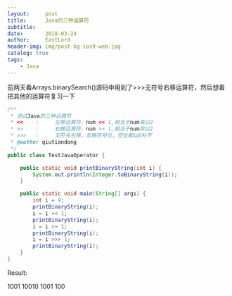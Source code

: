 ```yaml
---
layout:     post
title:      Java的三种运算符
subtitle:   
date:       2018-03-24
author:     EastLord
header-img: img/post-bg-ios9-web.jpg
catalog: true
tags:
    - Java
---
```


前两天看Arrays.binarySearch()源码中用到了>>>无符号右移运算符，然后想着把其他的运算符复习一下

```java
/**
 * 测试Java的三种运算符
 * <<    :     左移运算符，num << 1,相当于num乘以2
 * >>    :     右移运算符，num >> 1,相当于num除以2
 * >>>   :     无符号右移，忽略符号位，空位都以0补齐
 * @author qiutiandong
 */
public class TestJavaOperator {

    public static void printBinaryString(int i) {
        System.out.println(Integer.toBinaryString(i));
    }

    public static void main(String[] args) {
        int i = 9;
        printBinaryString(i);
        i = i << 1;
        printBinaryString(i);
        i = i >> 1;
        printBinaryString(i);
        i = i >>> 1;
        printBinaryString(i);
    }
}
```

Result:

1001
10010
1001
100